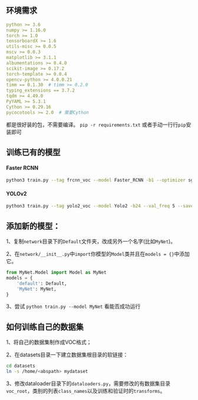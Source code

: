 ## 环境需求

```yaml
python >= 3.6
numpy >= 1.16.0
torch >= 1.0
tensorboardX >= 1.6
utils-misc >= 0.0.5
mscv >= 0.0.3
matplotlib >= 3.1.1
albumentations >= 0.4.0
scikit-image >= 0.17.2
torch-template >= 0.0.4
opencv-python >= 4.0.0.21
timm == 0.1.30  # timm >= 0.2.0 
typing_extensions == 3.7.2
tqdm >= 4.49.0
PyYAML >= 5.3.1
Cython >= 0.29.16
pycocotools >= 2.0  # 需要Cython

```
都是很好装的包，不需要编译。 `pip -r requirements.txt` 或者手动一行行`pip`安装即可

<!-- ## 训练和验证模型

```bash
Code Usage:
Training:
    python train.py --tag your_tag --model Yolo2 --epochs 200 -b 3 --lr 0.0001 --gpu 0

Resume Training (or fine-tune):
    python train.py --tag your_tag --model Yolo2 --epochs 20 -b 2 --load checkpoints/your_tag/9_Effdet.pt --resume --gpu 0

Eval:
    python eval.py --model Yolo2 -b 2 --load checkpoints/your_tag/9_Yolo2.pt --gpu 1 --vis

Generate Submission:
    python submit.py --model Yolo2 --load checkpoints/your_tag/9_Yolo2.pt -b 2 --gpu 0

See Running Log:
    cat logs/your_tag/log.txt

Clear(delete all files with the tag, BE CAREFUL to use):
    python clear.py your_tag

See ALL Running Commands:
    cat run_log.txt
``` -->

## 训练已有的模型

#### Faster RCNN


```bash
python3 train.py --tag frcnn_voc --model Faster_RCNN -b1 --optimizer sgd --scheduler lambda --val_freq 1 --save_freq 1 --epochs 12 --lr 1
```


#### YOLOv2

```bash
python3 train.py --tag yolo2_voc --model Yolo2 -b24 --val_freq 5 --save_freq 5 --optimizer sgd --scheduler lambda --lr 1. --weights pretrained/darknet19_448.conv.23 --epochs 160
```


## 添加新的模型：


1、复制`network`目录下的`Default`文件夹，改成另外一个名字(比如`MyNet`)。

2、在`network/__init__.py`中`import`你模型的`Model`类并且在`models = {}`中添加它。
```python
from MyNet.Model import Model as MyNet
models = {
    'default': Default,
    'MyNet': MyNet,
}
```

3、尝试 `python train.py --model MyNet` 看能否成功运行


## 如何训练自己的数据集

1、将自己的数据集制作成VOC格式；

2、在datasets目录一下建立数据集根目录的软链接：
```bash
cd datasets
ln -s /home/<abspath> mydataset
```

3、修改dataloader目录下的`dataloaders.py`，需要修改的有数据集目录`voc_root`，类别的列表`class_names`以及训练和验证时的`transforms`。